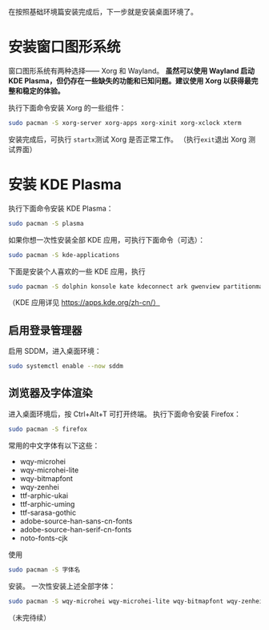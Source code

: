 在按照基础环境篇安装完成后，下一步就是安装桌面环境了。
# 安装窗口图形系统
窗口图形系统有两种选择—— Xorg 和 Wayland。
**虽然可以使用 Wayland 启动 KDE Plasma，但仍存在一些缺失的功能和已知问题。建议使用 Xorg 以获得最完整和稳定的体验。**

执行下面命令安装 Xorg 的一些组件：
```bash
sudo pacman -S xorg-server xorg-apps xorg-xinit xorg-xclock xterm
```
安装完成后，可执行 ```startx```测试 Xorg 是否正常工作。
（执行```exit```退出 Xorg 测试界面）

# 安装 KDE Plasma
执行下面命令安装 KDE Plasma：
```bash
sudo pacman -S plasma
```
如果你想一次性安装全部 KDE 应用，可执行下面命令（可选）：
```bash
sudo pacman -S kde-applications
```
下面是安装个人喜欢的一些 KDE 应用，执行
```bash
sudo pacman -S dolphin konsole kate kdeconnect ark gwenview partitionmanager filelight kcalc kdenlive krita kdiskmark
```
（KDE 应用详见 https://apps.kde.org/zh-cn/）

## 启用登录管理器
启用 SDDM，进入桌面环境：
```bash
sudo systemctl enable --now sddm
```

## 浏览器及字体渲染
进入桌面环境后，按 Ctrl+Alt+T 可打开终端。
执行下面命令安装 Firefox：
```bash
sudo pacman -S firefox
```
常用的中文字体有以下这些：

- wqy-microhei
- wqy-microhei-lite
- wqy-bitmapfont
- wqy-zenhei
- ttf-arphic-ukai
- ttf-arphic-uming
- ttf-sarasa-gothic
- adobe-source-han-sans-cn-fonts
- adobe-source-han-serif-cn-fonts
- noto-fonts-cjk

使用
```bash
sudo pacman -S 字体名
```
安装。
一次性安装上述全部字体：
```bash
sudo pacman -S wqy-microhei wqy-microhei-lite wqy-bitmapfont wqy-zenhei ttf-arphic-ukai ttf-arphic-uming ttf-sarasa-gothic adobe-source-han-sans-cn-fonts adobe-source-han-serif-cn-fonts noto-fonts-cjk
```
（未完待续）
